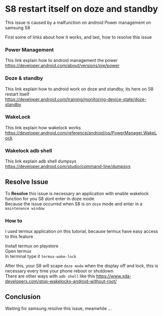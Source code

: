 # S8 restart itself on doze and standby
This issue is caused by a malfunction on android Power management on samsung S8  

First some of links about how it works, and last, how to resolve this issue  


### Power Management
This link explain how to android management the power  
https://developer.android.com/about/versions/pie/power

### Doze & standby
This link explain how to android work on doze and standby, its here on S8 restart itself  
https://developer.android.com/training/monitoring-device-state/doze-standby


### WakeLock
This link explain how wakelock works  
https://developer.android.com/reference/android/os/PowerManager.WakeLock

### Wakelock adb shell
This link explain adb shell dumpsys  
https://developer.android.com/studio/command-line/dumpsys

## Resolve Issue
To **Resolve** this issue is necessary an application with enable wakelock function for you S8 dont enter in doze mode  
Because the issue occurred when S8 is on `doze` mode and enter in a `maintenance window`

### How to
I used termux application on this tutorial, because termux have easy access to this feature

Install termux on playstore  
Open termux  
In terminal type it `termux-wake-lock`

After this, your S8 will scape `doze mode` when the display off and lock, this is necessary every time your phone reboot or shutdown  
There are other ways with `adb shell` like this   https://www.xda-developers.com/stop-wakelocks-android-without-root/


## Conclusion
Waiting for samsung resolve this issue, meanwhile ...
